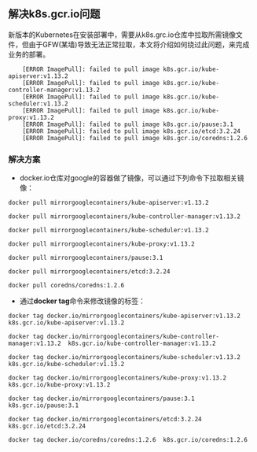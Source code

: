 ## 解决k8s.gcr.io问题

新版本的Kubernetes在安装部署中，需要从k8s.grc.io仓库中拉取所需镜像文件，但由于GFW\(某墙\)导致无法正常拉取，本文将介绍如何绕过此问题，来完成业务的部署。

```
    [ERROR ImagePull]: failed to pull image k8s.gcr.io/kube-apiserver:v1.13.2
    [ERROR ImagePull]: failed to pull image k8s.gcr.io/kube-controller-manager:v1.13.2
    [ERROR ImagePull]: failed to pull image k8s.gcr.io/kube-scheduler:v1.13.2
    [ERROR ImagePull]: failed to pull image k8s.gcr.io/kube-proxy:v1.13.2
    [ERROR ImagePull]: failed to pull image k8s.gcr.io/pause:3.1
    [ERROR ImagePull]: failed to pull image k8s.gcr.io/etcd:3.2.24
    [ERROR ImagePull]: failed to pull image k8s.gcr.io/coredns:1.2.6
```

### 解决方案

* docker.io仓库对google的容器做了镜像，可以通过下列命令下拉取相关镜像：

`docker pull mirrorgooglecontainers/kube-apiserver:v1.13.2`

`docker pull mirrorgooglecontainers/kube-controller-manager:v1.13.2`

`docker pull mirrorgooglecontainers/kube-scheduler:v1.13.2`

`docker pull mirrorgooglecontainers/kube-proxy:v1.13.2`

`docker pull mirrorgooglecontainers/pause:3.1`

`docker pull mirrorgooglecontainers/etcd:3.2.24`

`docker pull coredns/coredns:1.2.6`

* 通过**docker tag**命令来修改镜像的标签：

`docker tag docker.io/mirrorgooglecontainers/kube-apiserver:v1.13.2  k8s.gcr.io/kube-apiserver:v1.13.2`

`docker tag docker.io/mirrorgooglecontainers/kube-controller-manager:v1.13.2  k8s.gcr.io/kube-controller-manager:v1.13.2`

`docker tag docker.io/mirrorgooglecontainers/kube-scheduler:v1.13.2  k8s.gcr.io/kube-scheduler:v1.13.2`

`docker tag docker.io/mirrorgooglecontainers/kube-proxy:v1.13.2  k8s.gcr.io/kube-proxy:v1.13.2`

`docker tag docker.io/mirrorgooglecontainers/pause:3.1  k8s.gcr.io/pause:3.1`

`docker tag docker.io/mirrorgooglecontainers/etcd:3.2.24  k8s.gcr.io/etcd:3.2.24`

`docker tag docker.io/coredns/coredns:1.2.6  k8s.gcr.io/coredns:1.2.6`

